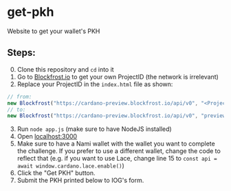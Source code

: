 # get-pkh

Website to get your wallet's PKH 

## Steps:

0. Clone this repository and `cd` into it
1. Go to [Blockfrost.io](https://blockfrost.io) to get your own ProjectID (the network is irrelevant)
2. Replace your ProjectID in the `index.html` file as shown:
```js
// from:
new Blockfrost("https://cardano-preview.blockfrost.io/api/v0", "<ProjectID>"),
// to:
new Blockfrost("https://cardano-preview.blockfrost.io/api/v0", "preview0123abc456def"),        
```
3. Run `node app.js` (make sure to have NodeJS installed)
4. Open [localhost:3000](http://localhost:3000)
5. Make sure to have a Nami wallet with the wallet you want to complete the challenge. If you prefer to use a different wallet, change the code to reflect that (e.g. if you want to use Lace, change line 15 to `const api = await window.cardano.lace.enable()`)
6. Click the "Get PKH" button.
7. Submit the PKH printed below to IOG's form.
